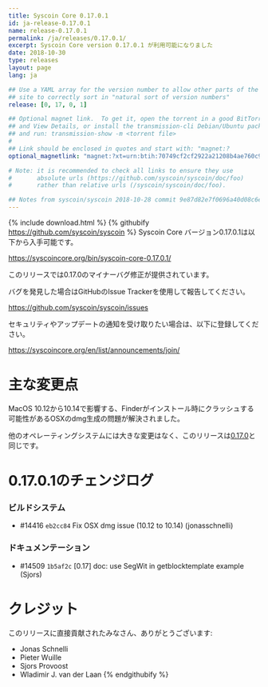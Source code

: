 ```yaml
---
title: Syscoin Core 0.17.0.1
id: ja-release-0.17.0.1
name: release-0.17.0.1
permalink: /ja/releases/0.17.0.1/
excerpt: Syscoin Core version 0.17.0.1 が利用可能になりました
date: 2018-10-30
type: releases
layout: page
lang: ja

## Use a YAML array for the version number to allow other parts of the
## site to correctly sort in "natural sort of version numbers"
release: [0, 17, 0, 1]

## Optional magnet link.  To get it, open the torrent in a good BitTorrent client
## and View Details, or install the transmission-cli Debian/Ubuntu package
## and run: transmission-show -m <torrent file>
#
## Link should be enclosed in quotes and start with: "magnet:?
optional_magnetlink: "magnet:?xt=urn:btih:70749cf2cf2922a21208b4ae760c9f2f9d1e7f11&dn=syscoin-core-0.17.0.1&tr=udp%3A%2F%2Ftracker.openbittorrent.com%3A80&tr=udp%3A%2F%2Ftracker.opentrackr.org%3A1337&tr=udp%3A%2F%2Ftracker.coppersurfer.tk%3A6969&tr=udp%3A%2F%2Ftracker.leechers-paradise.org%3A6969&tr=udp%3A%2F%2Fzer0day.ch%3A1337&tr=udp%3A%2F%2Fexplodie.org%3A6969"

# Note: it is recommended to check all links to ensure they use
#       absolute urls (https://github.com/syscoin/syscoin/doc/foo)
#       rather than relative urls (/syscoin/syscoin/doc/foo).

## Notes from syscoin/syscoin 2018-10-28 commit 9e87d82e7f0696a40d08c6e4cff3f040a447ece5
---
```

{% include download.html %}
{% githubify https://github.com/syscoin/syscoin %}
Syscoin Core バージョン0.17.0.1は以下から入手可能です。

  <https://syscoincore.org/bin/syscoin-core-0.17.0.1/>

このリリースでは0.17.0のマイナーバグ修正が提供されています。

バグを発見した場合はGitHubのIssue Trackerを使用して報告してください。

  <https://github.com/syscoin/syscoin/issues>

セキュリティやアップデートの通知を受け取りたい場合は、以下に登録してください。

  <https://syscoincore.org/en/list/announcements/join/>

主な変更点
===============

MacOS 10.12から10.14で影響する、Finderがインストール時にクラッシュする可能性があるOSXのdmg生成の問題が解決されました。

他のオペレーティングシステムには大きな変更はなく、このリリースは[0.17.0](/ja/releases/0.17.0/)と同じです。

0.17.0.1のチェンジログ
===================

### ビルドシステム
- #14416 `eb2cc84` Fix OSX dmg issue (10.12 to 10.14) (jonasschnelli)

### ドキュメンテーション
- #14509 `1b5af2c` [0.17] doc: use SegWit in getblocktemplate example (Sjors)

クレジット
=======

このリリースに直接貢献されたみなさん、ありがとうございます:

- Jonas Schnelli
- Pieter Wuille
- Sjors Provoost
- Wladimir J. van der Laan
{% endgithubify %}
